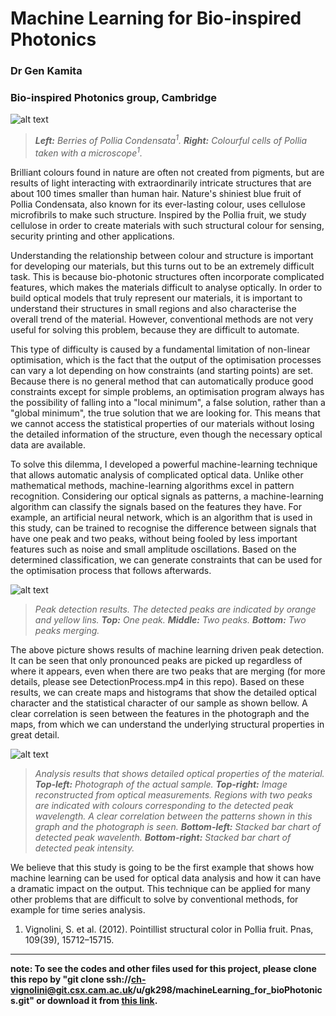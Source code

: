 Machine Learning for Bio-inspired Photonics
==================================
### Dr Gen Kamita
### Bio-inspired Photonics group, Cambridge


![alt text](https://dl.dropboxusercontent.com/u/3543207/polliaFruit.png "Fruit of Pollia Condensata")

>*<strong>Left:</strong> Berries of Pollia Condensata<sup>1</sup>. <strong> Right:</strong>  Colourful cells of Pollia taken with a microscope<sup>1</sup>.*


Brilliant colours found in nature are often not created from pigments, but are results of light interacting with extraordinarily intricate structures that are about 100 times smaller than human hair. Nature's shiniest blue fruit of Pollia Condensata, also known for its ever-lasting colour, uses cellulose microfibrils to make such structure. Inspired by the Pollia fruit, we study cellulose in order to create materials with such structural colour for sensing, security printing and other applications.

Understanding the relationship between colour and structure is important for developing our materials, but this turns out to be an extremely difficult task. This is because bio-photonic structures often incorporate complicated features, which makes the materials difficult to analyse optically. In order to build optical models that truly represent our materials, it is important to understand their structures in small regions and also characterise the overall trend of the material. However, conventional methods are not very useful for solving this problem, because they are difficult to automate. 

This type of difficulty is caused by a fundamental limitation of non-linear optimisation, which is the fact that the output of the optimisation processes can vary a lot depending on how constraints (and starting points) are set. Because there is no general method that can automatically produce good constraints except for simple problems, an optimisation program always has the possibility of falling into a "local minimum", a false solution, rather than a "global minimum", the true solution that we are looking for. This means that we cannot access the statistical properties of our materials without losing the detailed information of the structure, even though the necessary optical data are available. 

To solve this dilemma, I developed a powerful machine-learning technique that allows automatic analysis of complicated optical data. Unlike other mathematical methods, machine-learning algorithms excel in pattern recognition. Considering our optical signals as patterns, a machine-learning algorithm can classify the signals based on the features they have. For example, an artificial neural network, which is an algorithm that is used in this study, can be trained to recognise the difference between signals that have one peak and two peaks, without being fooled by less important features such as noise and small amplitude oscillations. Based on the determined classification, we can generate constraints that can be used for the optimisation process that follows afterwards.



![alt text](https://dl.dropboxusercontent.com/u/3543207/peaks_small.png  "Detected peaks")

>*Peak detection results. The detected peaks are indicated by orange and yellow lins. <strong>Top:</strong> One peak. <strong>Middle:</strong> Two peaks. <strong>Bottom:</strong> Two peaks merging.*


The above picture shows results of machine learning driven peak detection. It can be seen that only pronounced peaks are picked up regardless of where it appears, even when there are two peaks that are merging (for more details, please see DetectionProcess.mp4 in this repo). Based on these results, we can create maps and histograms that show the detailed optical character and the statistical character of our sample as shown bellow. A clear correlation is seen between the features in the photograph and the maps, from which we can understand the underlying structural properties in great detail.

![alt text](https://dl.dropboxusercontent.com/u/3543207/map.tif "maps")

>*Analysis results that shows detailed optical properties of the material. <strong>Top-left:</strong> Photograph of the actual sample. <strong>Top-right:</strong> Image reconstructed from optical measurements. Regions with two peaks are indicated with colours corresponding to the detected peak wavelength. A clear correlation between the patterns shown in this graph and the photograph is seen. <strong>Bottom-left:</strong> Stacked bar chart of detected peak wavelenth. <strong>Bottom-right:</strong> Stacked bar chart of detected peak intensity.*


We believe that this study is going to be the first example that shows how machine learning can be used for optical data analysis and how it can have a dramatic impact on the output. This technique can be applied for many other problems that are difficult to solve by conventional methods, for example for time series analysis.


1. Vignolini, S. et al. (2012). Pointillist structural color in Pollia fruit. Pnas, 109(39), 15712–15715.

---
**note: To see the codes and other files used for this project, please clone this repo by "git clone ssh://ch-vignolini@git.csx.cam.ac.uk/u/gk298/machineLearning\_for\_bioPhotonics.git" or download it from [this link](https://git.csx.cam.ac.uk/i/ch-vignolini/u/gk298/machineLearning_for_bioPhotonics.git/snapshot/cdde9268f75771ec70c6a100044acb2c38100ea7.zip).**

